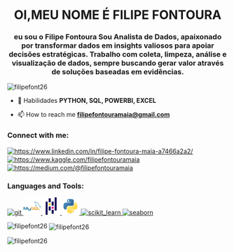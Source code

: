 <h1 align="center">OI,MEU NOME É FILIPE FONTOURA</h1>
<h3 align="center">eu sou o Filipe Fontoura Sou Analista de Dados, apaixonado por transformar dados em insights valiosos para apoiar decisões estratégicas. Trabalho com coleta, limpeza, análise e visualização de dados, sempre buscando gerar valor através de soluções baseadas em evidências.</h3>

<p align="left"> <img src="https://komarev.com/ghpvc/?username=filipefont26&label=Profile%20views&color=0e75b6&style=flat" alt="filipefont26" /> </p>

- 💬 Habilidades **PYTHON, SQL, POWERBI, EXCEL**

- 📫 How to reach me **filipefontouramaia@gmail.com**

<h3 align="left">Connect with me:</h3>
<p align="left">
<a href="https://linkedin.com/in/https://www.linkedin.com/in/filipe-fontoura-maia-a7466a2a2/" target="blank"><img align="center" src="https://raw.githubusercontent.com/rahuldkjain/github-profile-readme-generator/master/src/images/icons/Social/linked-in-alt.svg" alt="https://www.linkedin.com/in/filipe-fontoura-maia-a7466a2a2/" height="30" width="40" /></a>
<a href="https://kaggle.com/https://www.kaggle.com/filipefontouramaia" target="blank"><img align="center" src="https://raw.githubusercontent.com/rahuldkjain/github-profile-readme-generator/master/src/images/icons/Social/kaggle.svg" alt="https://www.kaggle.com/filipefontouramaia" height="30" width="40" /></a>
<a href="https://medium.com/https://medium.com/@filipefontouramaia" target="blank"><img align="center" src="https://raw.githubusercontent.com/rahuldkjain/github-profile-readme-generator/master/src/images/icons/Social/medium.svg" alt="https://medium.com/@filipefontouramaia" height="30" width="40" /></a>
</p>

<h3 align="left">Languages and Tools:</h3>
<p align="left"> <a href="https://git-scm.com/" target="_blank" rel="noreferrer"> <img src="https://www.vectorlogo.zone/logos/git-scm/git-scm-icon.svg" alt="git" width="40" height="40"/> </a> <a href="https://www.mysql.com/" target="_blank" rel="noreferrer"> <img src="https://raw.githubusercontent.com/devicons/devicon/master/icons/mysql/mysql-original-wordmark.svg" alt="mysql" width="40" height="40"/> </a> <a href="https://pandas.pydata.org/" target="_blank" rel="noreferrer"> <img src="https://raw.githubusercontent.com/devicons/devicon/2ae2a900d2f041da66e950e4d48052658d850630/icons/pandas/pandas-original.svg" alt="pandas" width="40" height="40"/> </a> <a href="https://www.python.org" target="_blank" rel="noreferrer"> <img src="https://raw.githubusercontent.com/devicons/devicon/master/icons/python/python-original.svg" alt="python" width="40" height="40"/> </a> <a href="https://scikit-learn.org/" target="_blank" rel="noreferrer"> <img src="https://upload.wikimedia.org/wikipedia/commons/0/05/Scikit_learn_logo_small.svg" alt="scikit_learn" width="40" height="40"/> </a> <a href="https://seaborn.pydata.org/" target="_blank" rel="noreferrer"> <img src="https://seaborn.pydata.org/_images/logo-mark-lightbg.svg" alt="seaborn" width="40" height="40"/> </a> </p>

<p><img align="left" src="https://github-readme-stats.vercel.app/api/top-langs?username=filipefont26&show_icons=true&locale=en&layout=compact" alt="filipefont26" /></p>

<p>&nbsp;<img align="center" src="https://github-readme-stats.vercel.app/api?username=filipefont26&show_icons=true&locale=en" alt="filipefont26" /></p>

<p><img align="center" src="https://github-readme-streak-stats.herokuapp.com/?user=filipefont26&" alt="filipefont26" /></p>






